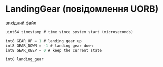 # LandingGear (повідомлення UORB)



[вихідний файл](https://github.com/PX4/PX4-Autopilot/blob/release/1.15/msg/LandingGear.msg)

```c
uint64 timestamp # time since system start (microseconds)

int8 GEAR_UP = 1 # landing gear up
int8 GEAR_DOWN = -1 # landing gear down
int8 GEAR_KEEP = 0 # keep the current state

int8 landing_gear

```
